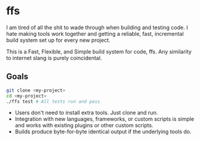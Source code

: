 # ffs

I am tired of all the shit to wade through when building and testing code. I hate making tools work together and getting a reliable, fast, incremental build system set up for every new project.

This is a Fast, Flexible, and Simple build system for code, ffs. Any similarity to internet slang is purely coincidental.

## Goals

```sh
git clone <my-project>
cd <my-project>
./ffs test # All tests run and pass
```

* Users don't need to install extra tools. Just clone and run.
* Integration with new languages, frameworks, or custom scripts is simple and works with existing plugins or other custom scripts.
* Builds produce byte-for-byte identical output if the underlying tools do.
